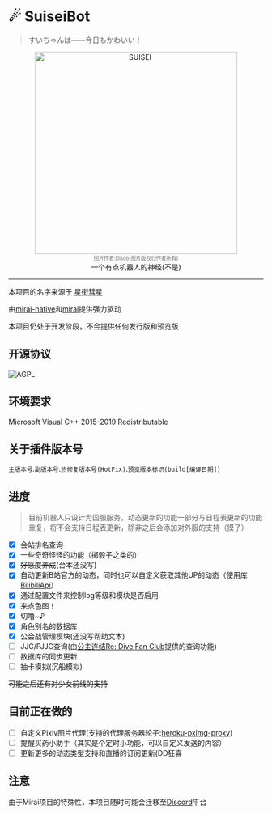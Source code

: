 # ☄ SuiseiBot
> すいちゃんは——今日もかわいい！
<div align="center">
   	<img width="400" src="https://i.loli.net/2020/08/28/VqPKcFN6m3oZ5bB.png" alt="SUISEI">
    </br>
    <font size="-6" color="#707070">
        图片作者:Disco(图片版权归作者所有)
	</font></br>
一个有点机器人的神经(不是)</br>
</div>

-----

本项目的名字来源于 [星街彗星](https://space.bilibili.com/9034870)

由[mirai-native](https://github.com/iTXTech/mirai-native)和[mirai](https://github.com/mamoe/mirai)提供强力驱动

本项目仍处于开发阶段，不会提供任何发行版和预览版

## 开源协议

![AGPL](https://img.shields.io/github/license/CBGan/SuiseiBot?style=for-the-badge)

## 环境要求

Microsoft Visual C++ 2015-2019 Redistributable

## 关于插件版本号

`主版本号`.`副版本号`.`热修复版本号(HotFix)`.`预览版本标识(build[编译日期])`

## 进度

>  目前机器人只设计为国服服务，动态更新的功能一部分与日程表更新的功能重复，将不会支持日程表更新，除非之后会添加对外服的支持（摸了）

- [x] 会站排名查询
- [x] 一些奇奇怪怪的功能（掷骰子之类的）
- [x] ~~好感度养成~~(台本还没写)
- [x] 自动更新B站官方的动态，同时也可以自定义获取其他UP的动态（使用库[BilibiliApi](https://github.com/CBGan/BilibiliApi)）
- [x] 通过配置文件来控制log等级和模块是否启用
- [x] 来点色图！
- [x] 切噜~♪
- [x] 角色别名的数据库
- [x] 公会战管理模块(还没写帮助文本)
- [ ] JJC/PJJC查询(由[公主连结Re: Dive Fan Club](https://pcrdfans.com/)提供的查询功能)
- [ ] 数据库的同步更新
- [ ] 抽卡模拟(沉船模拟)

~~可能之后还有对少女前线的支持~~

## 目前正在做的

- [ ] 自定义Pixiv图片代理(支持的代理服务器轮子:[heroku-pximg-proxy](https://github.com/Tsuk1ko/heroku-pximg-proxy))
- [ ] 提醒买药小助手（其实是个定时小功能，可以自定义发送的内容）
- [ ] 更新更多的动态类型支持和直播的订阅更新(DD狂喜

## 注意

由于Mirai项目的特殊性，本项目随时可能会迁移至[Discord](https://discord.com/)平台
